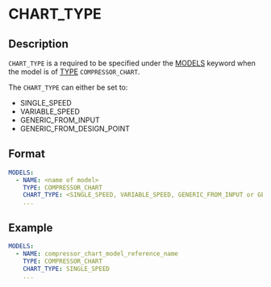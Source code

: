 # CHART_TYPE

## Description

`CHART_TYPE` is a required to be specified under the [MODELS](/about/references/keywords/MODELS.md) keyword when
the model is of [TYPE](/about/references/keywords/TYPE.md) `COMPRESSOR_CHART`.

The `CHART_TYPE` can either be set to:
- SINGLE_SPEED
- VARIABLE_SPEED
- GENERIC_FROM_INPUT
- GENERIC_FROM_DESIGN_POINT


## Format

~~~~yaml
MODELS:
  - NAME: <name of model>
    TYPE: COMPRESSOR_CHART
    CHART_TYPE: <SINGLE_SPEED, VARIABLE_SPEED, GENERIC_FROM_INPUT or GENERIC_FROM_DESIGN_POINT>
    ...
~~~~

## Example

~~~~yaml
MODELS:
  - NAME: compressor_chart_model_reference_name
    TYPE: COMPRESSOR_CHART
    CHART_TYPE: SINGLE_SPEED
    ...
~~~~